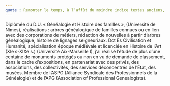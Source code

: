 ```yaml
---
quote : Remonter le temps, à l’affût du moindre indice textes anciens, objets ou constructions, éclairant le passé, telle a toujours été ma passion.
---
```


Diplômée du D.U. « Généalogie et Histoire des familles », (Université de Nîmes),
réalisations : arbres généalogique de familles connues ou en lien avec des corporations de métiers,
rédaction de nouvelles à partir d’arbres généalogique, histoire de lignages seigneuriaux.
Dct Es Civilisation et Humanité, spécialisation époque médiévale et licenciée en Histoire de l’Art
(XIe s-XIXe s.) (Université Aix-Marseille I), j’ai réalisé l’étude de plus d’une centaine de monuments
protégés ou non en vu de demande de classement, dans le cadre d’expositions, en partenariat avec des
privés, des associations, des collectivités, des services déconcentrés de l’État, des musées.
Membre de l’ASPG (Alliance Syndicale des Professionnels de la Généalogie) et de l’APG
(Association of Professional Genealogists).